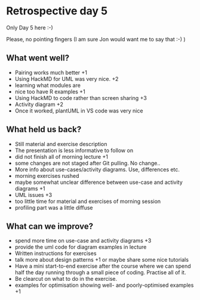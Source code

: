 # Retrospective day 5

Only Day 5 here :-)

Please, no pointing fingers (I am sure Jon would want me to say that :-) )

## What went well?

- Pairing works much better +1
- Using HackMD for UML was very nice. +2
- learning what modules are
- nice too have R examples +1
- Using HackMD to code rather than screen sharing +3
- Activity diagram +2
- Once it worked, plantUML in VS code was very nice


## What held us back?

- Still material and exercise description
- The presentation is less informative to follow on
- did not finish all of morning lecture +1
- some changes are not staged after Git pulling. No change..
- More info about use-cases/activity diagrams. Use, differences etc.
- morning exercises rushed
- maybe somewhat unclear difference between use-case and activity diagrams +1
- UML issues +3
- too little time for material and exercises of morning session
- profiling part was a little diffuse


## What can we improve?

- spend more time on use-case and activity diagrams +3
- provide the uml code for diagram examples in lecture
- Written instructions for exercises
- talk more about design patterns +1 or maybe share some nice tutorials
- Have a mini start-to-end exercise after the course where we can spend half the day running through a small piece of coding. Practise all of it.
- Be clearcut on what to do in the exercise.
- examples for optimisation showing well- and poorly-optimised examples +1
